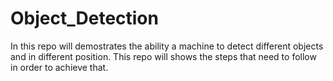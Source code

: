 # Object_Detection

In this repo will demostrates the ability a machine to detect different objects and in different position. This repo will shows the steps that need to follow in order to achieve that. 


## 
